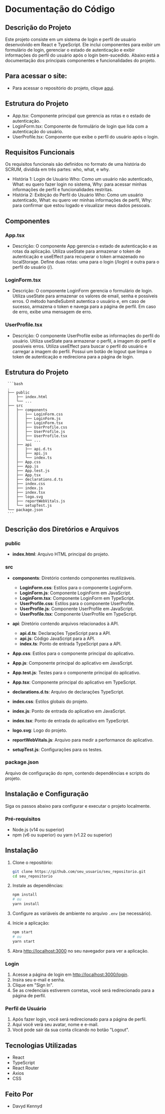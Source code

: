 # Documentação do Código
## Descrição do Projeto
Este projeto consiste em um sistema de login e perfil de usuário desenvolvido em React e TypeScript. Ele inclui componentes para exibir um formulário de login, gerenciar o estado de autenticação e exibir informações do perfil do usuário após o login bem-sucedido. Abaixo está a documentação dos principais componentes e funcionalidades do projeto.

## Para acessar o site:
- Para acessar o repositório do projeto, clique [aqui](https://projetob2bit.vercel.app/login).

## Estrutura do Projeto
- App.tsx: Componente principal que gerencia as rotas e o estado de autenticação.
- LoginForm.tsx: Componente de formulário de login que lida com a autenticação do usuário.
- UserProfile.tsx: Componente que exibe o perfil do usuário após o login.
## Requisitos Funcionais
Os requisitos funcionais são definidos no formato de uma história do SCRUM, dividida em três partes: who, what, e why.

- História 1: Login de Usuário
Who: Como um usuário não autenticado,
What: eu quero fazer login no sistema,
Why: para acessar minhas informações de perfil e funcionalidades restritas.
- História 2: Exibição do Perfil do Usuário
Who: Como um usuário autenticado,
What: eu quero ver minhas informações de perfil,
Why: para confirmar que estou logado e visualizar meus dados pessoais.
## Componentes
### App.tsx
- Descrição: O componente App gerencia o estado de autenticação e as rotas da aplicação. Utiliza useState para armazenar o token de autenticação e useEffect para recuperar o token armazenado no localStorage. Define duas rotas: uma para o login (/login) e outra para o perfil do usuário (/).
### LoginForm.tsx
- Descrição: O componente LoginForm gerencia o formulário de login. Utiliza useState para armazenar os valores de email, senha e possíveis erros. O método handleSubmit autentica o usuário e, em caso de sucesso, armazena o token e navega para a página de perfil. Em caso de erro, exibe uma mensagem de erro.
### UserProfile.tsx
- Descrição: O componente UserProfile exibe as informações do perfil do usuário. Utiliza useState para armazenar o perfil, a imagem do perfil e possíveis erros. Utiliza useEffect para buscar o perfil do usuário e carregar a imagem do perfil. Possui um botão de logout que limpa o token de autenticação e redireciona para a página de login.


## Estrutura do Projeto

     ```bash
     .
     ├── public
     │   ├── index.html
     │   └── ...
     ├── src
     │   ├── components
     │   │   ├── LoginForm.css
     │   │   ├── LoginForm.js
     │   │   ├── LoginForm.tsx
     │   │   ├── UserProfile.css
     │   │   ├── UserProfile.js
     │   │   ├── UserProfile.tsx
     │   │   └── ...
     │   ├── api
     │   │   ├── api.d.ts
     │   │   ├── api.js
     │   │   └── index.ts
     │   ├── App.css
     │   ├── App.js
     │   ├── App.test.js
     │   ├── App.tsx
     │   ├── declarations.d.ts
     │   ├── index.css
     │   ├── index.js
     │   ├── index.tsx
     │   ├── logo.svg
     │   ├── reportWebVitals.js
     │   └── setupTest.js
     └── package.json
     ```

## Descrição dos Diretórios e Arquivos

### public
- **index.html**: Arquivo HTML principal do projeto.

### src
- **components**: Diretório contendo componentes reutilizáveis.
  - **LoginForm.css**: Estilos para o componente LoginForm.
  - **LoginForm.js**: Componente LoginForm em JavaScript.
  - **LoginForm.tsx**: Componente LoginForm em TypeScript.
  - **UserProfile.css**: Estilos para o componente UserProfile.
  - **UserProfile.js**: Componente UserProfile em JavaScript.
  - **UserProfile.tsx**: Componente UserProfile em TypeScript.

- **api**: Diretório contendo arquivos relacionados à API.
  - **api.d.ts**: Declarações TypeScript para a API.
  - **api.js**: Código JavaScript para a API.
  - **index.ts**: Ponto de entrada TypeScript para a API.

- **App.css**: Estilos para o componente principal do aplicativo.
- **App.js**: Componente principal do aplicativo em JavaScript.
- **App.test.js**: Testes para o componente principal do aplicativo.
- **App.tsx**: Componente principal do aplicativo em TypeScript.
- **declarations.d.ts**: Arquivo de declarações TypeScript.
- **index.css**: Estilos globais do projeto.
- **index.js**: Ponto de entrada do aplicativo em JavaScript.
- **index.tsx**: Ponto de entrada do aplicativo em TypeScript.
- **logo.svg**: Logo do projeto.
- **reportWebVitals.js**: Arquivo para medir a performance do aplicativo.
- **setupTest.js**: Configurações para os testes.

### package.json
Arquivo de configuração do npm, contendo dependências e scripts do projeto.


## Instalação e Configuração
Siga os passos abaixo para configurar e executar o projeto localmente.

### Pré-requisitos
- Node.js (v14 ou superior)
- npm (v6 ou superior) ou yarn (v1.22 ou superior)

## Instalação

1. Clone o repositório:
   ```bash
   git clone https://github.com/seu_usuario/seu_repositorio.git
   cd seu_repositorio


2. Instale as dependências:
    ```bash
    npm install
    # ou
    yarn install
    ```

3. Configure as variáveis de ambiente no arquivo `.env` (se necessário).

4. Inicie a aplicação:
    ```bash
    npm start
    # ou
    yarn start
    ```

5. Abra [http://localhost:3000](http://localhost:3000) no seu navegador para ver a aplicação.

### Login
1. Acesse a página de login em [http://localhost:3000/login](http://localhost:3000/login).
2. Insira seu e-mail e senha.
3. Clique em "Sign In".
4. Se as credenciais estiverem corretas, você será redirecionado para a página de perfil.

### Perfil de Usuário
1. Após fazer login, você será redirecionado para a página de perfil.
2. Aqui você verá seu avatar, nome e e-mail.
3. Você pode sair da sua conta clicando no botão "Logout".

## Tecnologias Utilizadas
- React
- TypeScript
- React Router
- Axios
- CSS

## Feito Por
- Davyd Kennyd 
